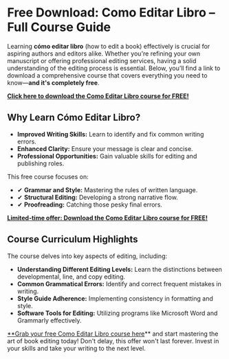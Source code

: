 # Free Download: Como Editar Libro – Full Course Guide

Learning **cómo editar libro** (how to edit a book) effectively is crucial for aspiring authors and editors alike. Whether you're refining your own manuscript or offering professional editing services, having a solid understanding of the editing process is essential. Below, you’ll find a link to download a comprehensive course that covers everything you need to know—**and it's completely free**.

[**Click here to download the Como Editar Libro course for FREE!**](https://udemywork.com/como-editar-libro)

## Why Learn Cómo Editar Libro?

*   **Improved Writing Skills:** Learn to identify and fix common writing errors.
*   **Enhanced Clarity:** Ensure your message is clear and concise.
*   **Professional Opportunities:** Gain valuable skills for editing and publishing roles.

This free course focuses on:

*   ✔ **Grammar and Style:** Mastering the rules of written language.
*   ✔ **Structural Editing:** Developing a strong narrative flow.
*   ✔ **Proofreading:** Catching those pesky final errors.

[**Limited-time offer: Download the Como Editar Libro course for FREE!**](https://udemywork.com/como-editar-libro)

## Course Curriculum Highlights

The course delves into key aspects of editing, including:

*   **Understanding Different Editing Levels:** Learn the distinctions between developmental, line, and copy editing.
*   **Common Grammatical Errors:** Identify and correct frequent mistakes in writing.
*   **Style Guide Adherence:** Implementing consistency in formatting and style.
*   **Software Tools for Editing:** Utilizing programs like Microsoft Word and Grammarly effectively.

[**Grab your free Como Editar Libro course here](https://udemywork.com/como-editar-libro)** and start mastering the art of book editing today! Don't delay, this offer won't last forever. Invest in your skills and take your writing to the next level.

